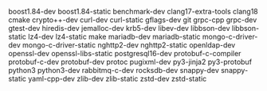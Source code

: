 boost1.84-dev
boost1.84-static
benchmark-dev
clang17-extra-tools
clang18
cmake
crypto++-dev
curl-dev
curl-static
gflags-dev
git
grpc-cpp
grpc-dev
gtest-dev
hiredis-dev
jemalloc-dev
krb5-dev
libev-dev
libbson-dev
libbson-static
lz4-dev
lz4-static
make
mariadb-dev
mariadb-static
mongo-c-driver-dev
mongo-c-driver-static
nghttp2-dev
nghttp2-static
openldap-dev
openssl-dev
openssl-libs-static
postgresql16-dev
protobuf-c-compiler
protobuf-c-dev
protobuf-dev
protoc
pugixml-dev
py3-jinja2
py3-protobuf
python3
python3-dev
rabbitmq-c-dev
rocksdb-dev
snappy-dev
snappy-static
yaml-cpp-dev
zlib-dev
zlib-static
zstd-dev
zstd-static
